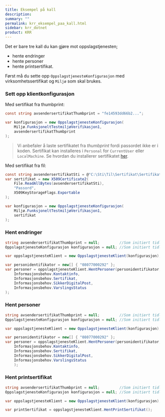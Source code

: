 ```yaml
---
title: Eksempel på kall
description: 
summary: ""
permalink: krr_eksempel_paa_kall.html
sidebar: krr_dotnet
product: KRR
---
```


Det er bare tre kall du kan gjøre mot oppslagstjenesten; 

* hente endringer 
* hente personer 
* hente printsertifikat. 

Først må du sette opp `OppslagstjenesteKonfigurasjon` med virksomhetssertifikat og `Miljø` som skal brukes.

### Sett opp klientkonfigurasjon

Med sertifikat fra thumbprint:

```csharp
const string avsendersertifikatThumbprint = "fe14593dd66b2...";

var konfigurasjon = new OppslagstjenesteKonfigurasjon(
    Miljø.FunksjoneltTestmiljøVerifikasjon1,
    avsendersertifikatThumbprint
);

```

> Vi anbefaler å laste sertifikatet fra _thumbprint_ fordi passordet ikke er i koden. Sertifikat kan installeres i `Personal` for `CurrentUser` eller `LocalMachine`. Se hvordan du installerer sertifikatet [her](#installeresertifikater).

Med sertifikat fra fil:

```csharp
const string avsendersertifikatSti = @"C:\Sti\Til\Sertifikat\Sertifikat.pfx";
var sertifikat = new X509Certificate2(
    File.ReadAllBytes(avsendersertifikatSti),
    "Passord",
    X509KeyStorageFlags.Exportable
);

var konfigurasjon = new OppslagstjenesteKonfigurasjon(
    Miljø.FunksjoneltTestmiljøVerifikasjon1,
    sertifikat
);

```

### Hent endringer

```csharp
string avsendersertifikatThumbprint = null;         //Som initiert tidligere
OppslagstjenesteKonfigurasjon konfigurasjon = null; //Som initiert tidligere

var oppslagstjenesteKlient = new OppslagstjenesteKlient(konfigurasjon);

var personidentifikator = new[] { "08077000292" };
var personer = oppslagstjenesteKlient.HentPersoner(personidentifikator,
    Informasjonsbehov.Kontaktinfo,
    Informasjonsbehov.Sertifikat,
    Informasjonsbehov.SikkerDigitalPost,
    Informasjonsbehov.VarslingsStatus
);
```

### Hent personer

```csharp
string avsendersertifikatThumbprint = null;         //Som initiert tidligere
OppslagstjenesteKonfigurasjon konfigurasjon = null; //Som initiert tidligere

var oppslagstjenesteKlient = new OppslagstjenesteKlient(konfigurasjon);

var personidentifikator = new[] { "08077000292" };
var personer = oppslagstjenesteKlient.HentPersoner(personidentifikator,
    Informasjonsbehov.Kontaktinfo,
    Informasjonsbehov.Sertifikat,
    Informasjonsbehov.SikkerDigitalPost,
    Informasjonsbehov.VarslingsStatus
    );
```

### Hent printsertifikat

```csharp
string avsendersertifikatThumbprint = null;         //Som initiert tidligere
OppslagstjenesteKonfigurasjon konfigurasjon = null; //Som initiert tidligere

var oppslagstjenesteKlient = new OppslagstjenesteKlient(konfigurasjon);

var printSertifikat = oppslagstjenesteKlient.HentPrintSertifikat();
```
